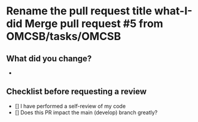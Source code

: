 # Rename the pull request title what-I-did Merge pull request #5 from OMCSB/tasks/OMCSB

## What did you change?
- 

## Checklist before requesting a review
- [] I have performed a self-review of my code
- [] Does this PR impact the main (develop) branch greatly?

